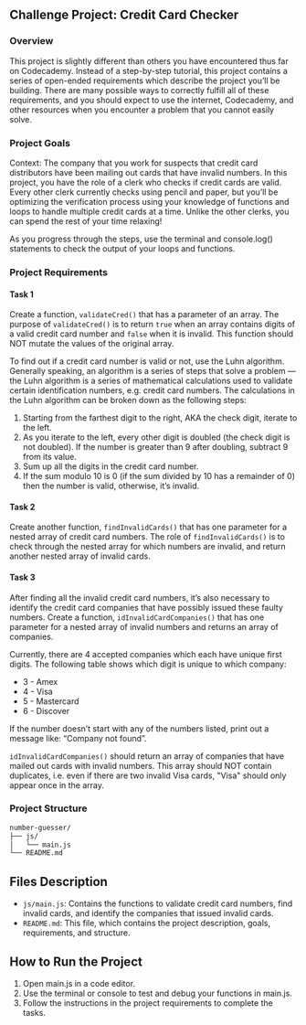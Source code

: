 ## Challenge Project: Credit Card Checker

### Overview
This project is slightly different than others you have encountered thus far on Codecademy. Instead of a step-by-step tutorial, this project contains a series of open-ended requirements which describe the project you’ll be building. There are many possible ways to correctly fulfill all of these requirements, and you should expect to use the internet, Codecademy, and other resources when you encounter a problem that you cannot easily solve.

### Project Goals
Context: The company that you work for suspects that credit card distributors have been mailing out cards that have invalid numbers. In this project, you have the role of a clerk who checks if credit cards are valid. Every other clerk currently checks using pencil and paper, but you’ll be optimizing the verification process using your knowledge of functions and loops to handle multiple credit cards at a time. Unlike the other clerks, you can spend the rest of your time relaxing!

As you progress through the steps, use the terminal and console.log() statements to check the output of your loops and functions.

### Project Requirements

#### Task 1
Create a function, `validateCred()` that has a parameter of an array. The purpose of `validateCred()` is to return `true` when an array contains digits of a valid credit card number and `false` when it is invalid. This function should NOT mutate the values of the original array.

To find out if a credit card number is valid or not, use the Luhn algorithm. Generally speaking, an algorithm is a series of steps that solve a problem — the Luhn algorithm is a series of mathematical calculations used to validate certain identification numbers, e.g. credit card numbers. The calculations in the Luhn algorithm can be broken down as the following steps:

1. Starting from the farthest digit to the right, AKA the check digit, iterate to the left.
2. As you iterate to the left, every other digit is doubled (the check digit is not doubled). If the number is greater than 9 after doubling, subtract 9 from its value.
3. Sum up all the digits in the credit card number.
4. If the sum modulo 10 is 0 (if the sum divided by 10 has a remainder of 0) then the number is valid, otherwise, it’s invalid.

#### Task 2
Create another function, `findInvalidCards()` that has one parameter for a nested array of credit card numbers. The role of `findInvalidCards()` is to check through the nested array for which numbers are invalid, and return another nested array of invalid cards.

#### Task 3
After finding all the invalid credit card numbers, it’s also necessary to identify the credit card companies that have possibly issued these faulty numbers. Create a function, `idInvalidCardCompanies()` that has one parameter for a nested array of invalid numbers and returns an array of companies.

Currently, there are 4 accepted companies which each have unique first digits. The following table shows which digit is unique to which company:
- 3 - Amex
- 4 - Visa
- 5 - Mastercard
- 6 - Discover

If the number doesn’t start with any of the numbers listed, print out a message like: “Company not found”.

`idInvalidCardCompanies()` should return an array of companies that have mailed out cards with invalid numbers. This array should NOT contain duplicates, i.e. even if there are two invalid Visa cards, "Visa" should only appear once in the array.

### Project Structure
```zsh
number-guesser/
├── js/
│   └── main.js
└── README.md
```

## Files Description
 - `js/main.js`: Contains the functions to validate credit card numbers, find invalid cards, and identify the companies that issued invalid cards.
 - `README.md`: This file, which contains the project description, goals, requirements, and structure.

## How to Run the Project
1. Open main.js in a code editor.
2. Use the terminal or console to test and debug your functions in main.js.
3. Follow the instructions in the project requirements to complete the tasks.
